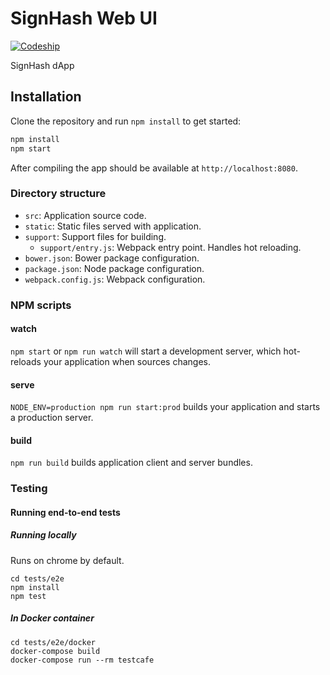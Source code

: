 # SignHash Web UI

[![Codeship](https://img.shields.io/codeship/87c04150-8dac-0135-07c8-724a96aff59c.svg)](https://app.codeship.com/projects/249705)

SignHash dApp

## Installation

Clone the repository and run `npm install` to get started:

```sh
npm install
npm start
```

After compiling the app should be available at `http://localhost:8080`.

### Directory structure

- `src`: Application source code.
- `static`: Static files served with application.
- `support`: Support files for building.
  - `support/entry.js`: Webpack entry point. Handles hot reloading.
- `bower.json`: Bower package configuration.
- `package.json`: Node package configuration.
- `webpack.config.js`: Webpack configuration.

### NPM scripts

#### watch

`npm start` or `npm run watch` will start a development server, which
hot-reloads your application when sources changes.

#### serve

`NODE_ENV=production npm run start:prod` builds your application and starts a
production server.

#### build

`npm run build` builds application client and server bundles.

### Testing

#### Running end-to-end tests

##### Running locally

Runs on chrome by default.

``` shell
cd tests/e2e
npm install
npm test
```

##### In Docker container

``` shell
cd tests/e2e/docker
docker-compose build
docker-compose run --rm testcafe
```

